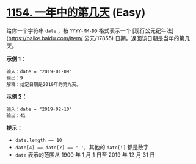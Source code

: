 # [1154. 一年中的第几天][link] (Easy)

[link]: https://leetcode.cn/problems/day-of-the-year/

给你一个字符串 `date` ，按 `YYYY-MM-DD` 格式表示一个 [现行公元纪年法](https://baike.baidu.com/item/
公元/17855) 日期。返回该日期是当年的第几天。

**示例 1：**

```
输入：date = "2019-01-09"
输出：9
解释：给定日期是2019年的第九天。
```

**示例 2：**

```
输入：date = "2019-02-10"
输出：41
```

**提示：**

- `date.length == 10`
- `date[4] == date[7] == '-'`，其他的 `date[i]` 都是数字
- `date` 表示的范围从 1900 年 1 月 1 日至 2019 年 12 月 31 日
